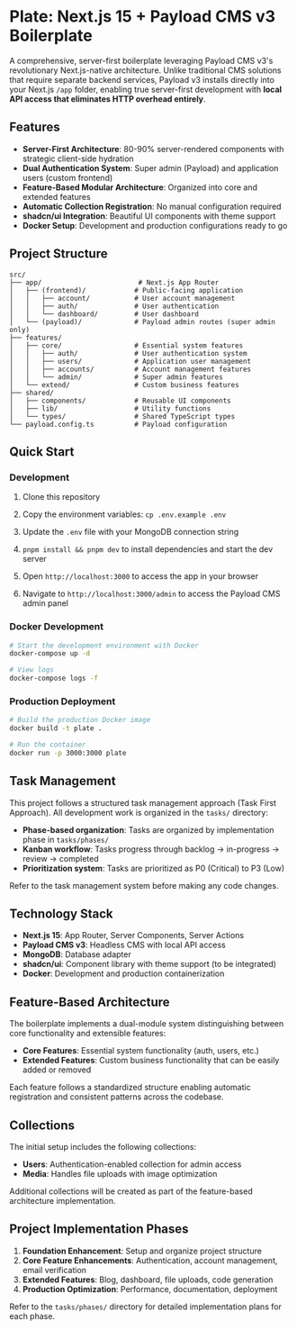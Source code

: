 # Plate: Next.js 15 + Payload CMS v3 Boilerplate

A comprehensive, server-first boilerplate leveraging Payload CMS v3's revolutionary Next.js-native architecture. Unlike traditional CMS solutions that require separate backend services, Payload v3 installs directly into your Next.js `/app` folder, enabling true server-first development with **local API access that eliminates HTTP overhead entirely**.

## Features

- **Server-First Architecture**: 80-90% server-rendered components with strategic client-side hydration
- **Dual Authentication System**: Super admin (Payload) and application users (custom frontend)
- **Feature-Based Modular Architecture**: Organized into core and extended features
- **Automatic Collection Registration**: No manual configuration required
- **shadcn/ui Integration**: Beautiful UI components with theme support
- **Docker Setup**: Development and production configurations ready to go

## Project Structure

```
src/
├── app/                        # Next.js App Router
│   ├── (frontend)/            # Public-facing application
│   │   ├── account/           # User account management
│   │   ├── auth/              # User authentication
│   │   └── dashboard/         # User dashboard
│   └── (payload)/             # Payload admin routes (super admin only)
├── features/
│   ├── core/                  # Essential system features
│   │   ├── auth/              # User authentication system
│   │   ├── users/             # Application user management
│   │   ├── accounts/          # Account management features
│   │   └── admin/             # Super admin features
│   └── extend/                # Custom business features
├── shared/
│   ├── components/            # Reusable UI components
│   ├── lib/                   # Utility functions
│   └── types/                 # Shared TypeScript types
└── payload.config.ts          # Payload configuration
```

## Quick Start

### Development

1. Clone this repository
2. Copy the environment variables: `cp .env.example .env`
3. Update the `.env` file with your MongoDB connection string

3. `pnpm install && pnpm dev` to install dependencies and start the dev server
4. Open `http://localhost:3000` to access the app in your browser
5. Navigate to `http://localhost:3000/admin` to access the Payload CMS admin panel

### Docker Development

```bash
# Start the development environment with Docker
docker-compose up -d

# View logs
docker-compose logs -f
```

### Production Deployment

```bash
# Build the production Docker image
docker build -t plate .

# Run the container
docker run -p 3000:3000 plate
```

## Task Management

This project follows a structured task management approach (Task First Approach). All development work is organized in the `tasks/` directory:

- **Phase-based organization**: Tasks are organized by implementation phase in `tasks/phases/`
- **Kanban workflow**: Tasks progress through backlog → in-progress → review → completed
- **Prioritization system**: Tasks are prioritized as P0 (Critical) to P3 (Low)

Refer to the task management system before making any code changes.

## Technology Stack

- **Next.js 15**: App Router, Server Components, Server Actions
- **Payload CMS v3**: Headless CMS with local API access
- **MongoDB**: Database adapter
- **shadcn/ui**: Component library with theme support (to be integrated)
- **Docker**: Development and production containerization

## Feature-Based Architecture

The boilerplate implements a dual-module system distinguishing between core functionality and extensible features:

- **Core Features**: Essential system functionality (auth, users, etc.)
- **Extended Features**: Custom business functionality that can be easily added or removed

Each feature follows a standardized structure enabling automatic registration and consistent patterns across the codebase.

## Collections

The initial setup includes the following collections:

- **Users**: Authentication-enabled collection for admin access
- **Media**: Handles file uploads with image optimization

Additional collections will be created as part of the feature-based architecture implementation.

## Project Implementation Phases

1. **Foundation Enhancement**: Setup and organize project structure
2. **Core Feature Enhancements**: Authentication, account management, email verification
3. **Extended Features**: Blog, dashboard, file uploads, code generation
4. **Production Optimization**: Performance, documentation, deployment

Refer to the `tasks/phases/` directory for detailed implementation plans for each phase.
